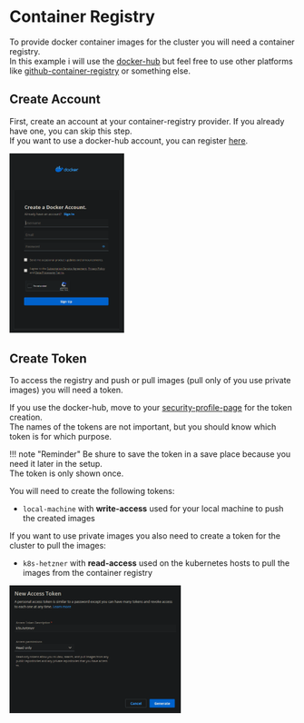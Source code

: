 # Container Registry
To provide docker container images for the cluster you will need a container registry.  
In this example i will use the [docker-hub](https://hub.docker.com/) but feel free to use other platforms like [github-container-registry](https://docs.github.com/en/packages/working-with-a-github-packages-registry/working-with-the-container-registry) or something else.  

## Create Account
First, create an account at your container-registry provider. If you already have one, you can skip this step.  
If you want to use a docker-hub account, you can register [here](https://hub.docker.com/signup).

<img src="../../assets/prerequisites/container-repository/create-account.png" width=40%>

## Create Token
To access the registry and push or pull images (pull only of you use private images) you will need a token.

If you use the docker-hub, move to your [security-profile-page](https://hub.docker.com/settings/security) for the token creation.  
The names of the tokens are not important, but you should know which token is for which purpose.  

!!! note "Reminder"
    Be shure to save the token in a save place because you need it later in the setup.  
    The token is only shown once. 

You will need to create the following tokens:

  * `local-machine` with **write-access** used for your local machine to push the created images

If you want to use private images you also need to create a token for the cluster to pull the images: 

  * `k8s-hetzner` with **read-access** used on the kubernetes hosts to pull the images from the container registry

<img src="../../assets/prerequisites/container-repository/create-token.png" width=60%>